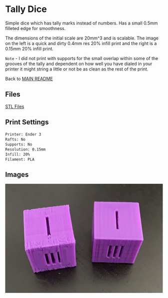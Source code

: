 # Tally Dice
Simple dice which has tally marks instead of numbers. Has a small 0.5mm filleted edge for smoothness.

The dimensions of the initial scale are 20mm^3 and is scalable. The image on the left is a quick and dirty 0.4mm res 20% infill print and the right is a 0.15mm 20% infill print.

`Note` - I did not print with supports for the small overlap within some of the grooves of the tally and dependent on how well you have dialed in your printer it might string a little or not be as clean as the rest of the print.

Back to [MAIN README](../README.md)

## Files
[STL Files](stl/)

## Print Settings
```
Printer: Ender 3
Rafts: No
Supports: No
Resolution: 0.15mm
Infill: 20%
Filament: PLA
```

## Images
![container](img/tally_dice.jpeg)